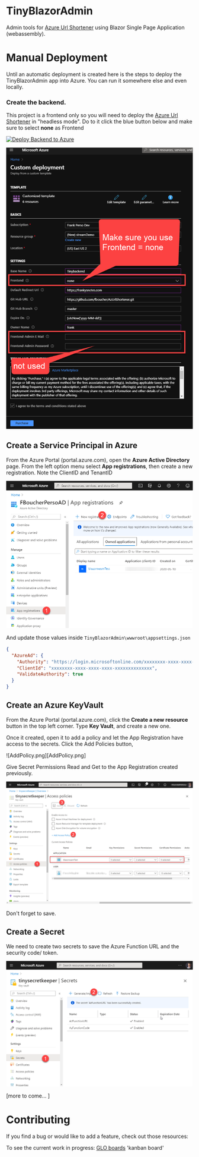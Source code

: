 # TinyBlazorAdmin

 Admin tools for [Azure Url Shortener](https://github.com/FBoucher/AzUrlShortener) using Blazor Single Page Application (webassembly).


 # Manual Deployment

 Until an automatic deployment is created here is the steps to deploy the TinyBlazorAdmin app into Azure. You can run it somewhere else and even locally.

### Create the backend.

This project is a frontend only so you will need to deploy the [Azure Url Shortener](https://github.com/FBoucher/AzUrlShortener) in "headless mode". Do to it click the blue button below and make sure to select **none** as Frontend

[![Deploy Backend to Azure](https://aka.ms/deploytoazurebutton)](https://portal.azure.com/?WT.mc_id=urlshortener-github-frbouche#create/Microsoft.Template/uri/https%3A%2F%2Fraw.githubusercontent.com%2FFBoucher%2FAzUrlShortener%2Fmaster%2Fdeployment%2FazureDeploy.json)

![CreateBackend][CreateBackend]

## Create a Service Principal in Azure

From the Azure Portal (portal.azure.com), open the **Azure Active Directory** page. From the left option menu select **App registrations**, then create a new registration. Note the ClientID and TenantID 

![Create a new registration][newRegistration]

And update those values inside `TinyBlazorAdmin\wwwroot\appsettings.json`

```json
{
  "AzureAd": {
    "Authority": "https://login.microsoftonline.com/xxxxxxxx-xxxx-xxxx-xxxx-xxxxxxxxxxxxxx",
    "ClientId": "xxxxxxxx-xxxx-xxxx-xxxx-xxxxxxxxxxxxxx",
    "ValidateAuthority": true
  }
}
```

## Create an Azure KeyVault

From the Azure Portal (portal.azure.com), click the **Create a new resource** button in the top left corner. Type **Key Vault**, and create a new one. 

Once it created, open it to add a policy and let the App Registration have access to the secrets. Click the Add Policies button,

![AddPolicy.png][AddPolicy.png]

Give Secret Permissions Read and Get to the App Registration created previously.

![EditKeyVault][EditKeyVault]

Don't forget to save.

## Create a Secret

We need to create two secrets to save the Azure Function URL and the security code/ token.

![CreateSecrets][CreateSecrets]

[more to come... ]



# Contributing

If you find a bug or would like to add a feature, check out those resources:

To see the current work in progress: [GLO boards](https://app.gitkraken.com/glo/board/XtpDU2ZLuQARV8y7) 'kanban board'



[CreateBackend]: medias/CreateBackend.png
[newRegistration]: medias/newRegistration.png
[AddPolicy]: medias/AddPolicy.png
[EditKeyVault]: medias/EditKeyVault.png
[CreateSecrets]: medias/CreateSecrets.png

